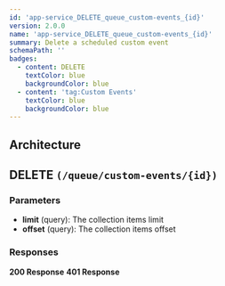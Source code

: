 ```yaml
---
id: 'app-service_DELETE_queue_custom-events_{id}'
version: 2.0.0
name: 'app-service_DELETE_queue_custom-events_{id}'
summary: Delete a scheduled custom event
schemaPath: ''
badges:
  - content: DELETE
    textColor: blue
    backgroundColor: blue
  - content: 'tag:Custom Events'
    textColor: blue
    backgroundColor: blue
---
```

## Architecture
<NodeGraph />



## DELETE `(/queue/custom-events/{id})`

### Parameters
- **limit** (query): The collection items limit
- **offset** (query): The collection items offset




### Responses
**200 Response**
<SchemaViewer file="response-200.json" maxHeight="500" id="response-200" />
      **401 Response**
<SchemaViewer file="response-401.json" maxHeight="500" id="response-401" />
